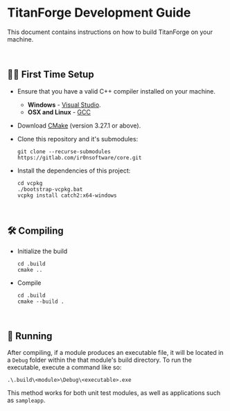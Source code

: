 # TitanForge Development Guide

This document contains instructions on how to build TitanForge on your machine.

<br>

## ☝🏻 First Time Setup

- Ensure that you have a valid C++ compiler installed on your machine.
    - **Windows** - [Visual Studio](https://visualstudio.microsoft.com/).
    - **OSX and Linux** - [GCC](https://gcc.gnu.org/install/)

- Download [CMake](https://cmake.org/) (version 3.27.1 or above).

- Clone this repository and it's submodules:

    ```
    git clone --recurse-submodules https://gitlab.com/ir0nsoftware/core.git
    ```

- Install the dependencies of this project:

    ```
    cd vcpkg
    ./bootstrap-vcpkg.bat
    vcpkg install catch2:x64-windows
    ```

<br>

## 🛠️ Compiling

- Initialize the build

    ```
    cd .build
    cmake ..
    ```

- Compile

    ```
    cd .build
    cmake --build .
    ```

<br>

## 🚀 Running

After compiling, if a module produces an executable file, it will be located in a `Debug` folder within the that module's build directory. To run the executable, execute a command like so:

```
.\.build\<module>\Debug\<executable>.exe
```

This method works for both unit test modules, as well as applications such as `sampleapp`.